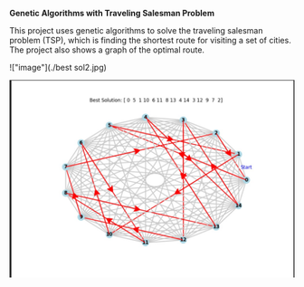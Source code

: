 **Genetic Algorithms with Traveling Salesman Problem**




This project uses genetic algorithms to solve the traveling salesman problem (TSP), which is finding the shortest route for visiting a set of cities. The project also shows a graph of the optimal route.

!["image"](./best sol2.jpg)

<img src= "./best sol2.jpg"/>

